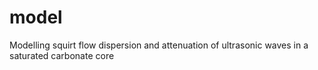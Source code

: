 # model
Modelling squirt flow dispersion and attenuation of ultrasonic waves in a saturated carbonate core
